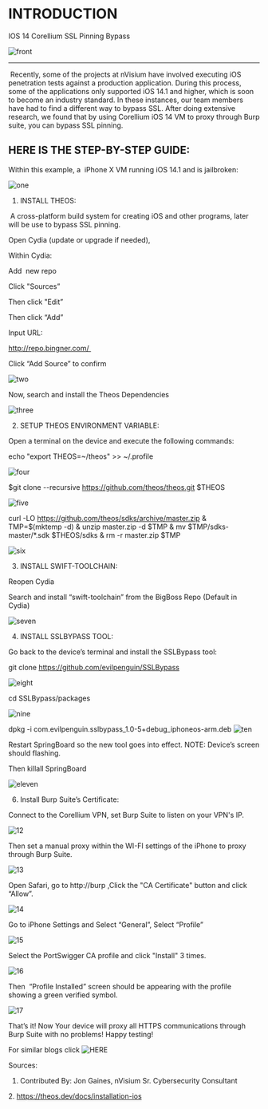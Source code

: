 
# INTRODUCTION

IOS 14 Corellium SSL Pinning Bypass

![front](https://github.com/ElizaKeffeler/blog/blob/main/IOS%20Bypassing%20/img/ssl-bog%202.jpg)

-----------------------------------------------

 Recently, some of the projects at nVisium have involved executing iOS penetration tests against a production application. 
During this process, some of the applications only supported iOS 14.1 and higher, which is soon to become an industry standard. 
In these instances, our team members have had to find a different way to bypass SSL. After doing extensive research, we found 
that by using Corellium iOS 14 VM to proxy through Burp suite, you can bypass SSL pinning. 


## HERE IS THE STEP-BY-STEP GUIDE:


Within this example, a  iPhone X VM running iOS 14.1 and is jailbroken: 

![one](https://github.com/ElizaKeffeler/blog/blob/main/IOS%20Bypassing%20/img/IMAGE1.png)

1. INSTALL THEOS:  

 A cross-platform build system for creating iOS and other programs, later will be use to bypass SSL pinning.

Open Cydia (update or upgrade if needed), 


Within Cydia:

Add  new repo

Click "Sources”

Then click "Edit”

Then click “Add” 

Input URL:

http://repo.bingner.com/ 

Click “Add Source” to confirm

![two](https://github.com/ElizaKeffeler/blog/blob/main/IOS%20Bypassing%20/img/IMAGE2.png)



Now, search and install the Theos Dependencies 


![three](https://github.com/ElizaKeffeler/blog/blob/main/IOS%20Bypassing%20/img/IMAGE3.png)



2. SETUP THEOS ENVIRONMENT VARIABLE: 

Open a terminal on the device and execute the following commands:

echo "export THEOS=~/theos" >> ~/.profile

![four](https://github.com/ElizaKeffeler/blog/blob/main/IOS%20Bypassing%20/img/IMAGE4.png)


$git clone --recursive https://github.com/theos/theos.git $THEOS


![five](https://github.com/ElizaKeffeler/blog/blob/main/IOS%20Bypassing%20/img/IMAGE5.png)


curl -LO https://github.com/theos/sdks/archive/master.zip & TMP=$(mktemp -d) & unzip master.zip -d $TMP & mv $TMP/sdks-master/*.sdk $THEOS/sdks & rm -r master.zip $TMP

![six](https://github.com/ElizaKeffeler/blog/blob/main/IOS%20Bypassing%20/img/IMAGE6.png)


3. INSTALL SWIFT-TOOLCHAIN:

Reopen Cydia

Search and install “swift-toolchain” from the BigBoss Repo (Default in Cydia)

![seven](https://github.com/ElizaKeffeler/blog/blob/main/IOS%20Bypassing%20/img/IMAGE7.png)



4. INSTALL SSLBYPASS TOOL:

Go back to the device’s terminal and install the SSLBypass tool: 



git clone https://github.com/evilpenguin/SSLBypass


![eight](https://github.com/ElizaKeffeler/blog/blob/main/IOS%20Bypassing%20/img/IMAGE8.png)



cd SSLBypass/packages

![nine](https://github.com/ElizaKeffeler/blog/blob/main/IOS%20Bypassing%20/img/IMAGE9.png)



dpkg -i com.evilpenguin.sslbypass_1.0-5+debug_iphoneos-arm.deb
![ten](https://github.com/ElizaKeffeler/blog/blob/main/IOS%20Bypassing%20/img/IMAGE10.png)



Restart SpringBoard so the new tool goes into effect. NOTE: Device’s screen should flashing. 

Then killall SpringBoard


![eleven](https://github.com/ElizaKeffeler/blog/blob/main/IOS%20Bypassing%20/img/IMAGE11.png)



6. Install Burp Suite’s Certificate:

Connect to the Corellium VPN, set Burp Suite to listen on your VPN's IP.

![12](https://github.com/ElizaKeffeler/blog/blob/main/IOS%20Bypassing%20/img/IMAGE12.png)

Then set a manual proxy within the WI-FI settings of the iPhone to proxy through Burp Suite.

![13](https://github.com/ElizaKeffeler/blog/blob/main/IOS%20Bypassing%20/img/IMAGE13.png)



Open Safari, go to http://burp ,Click the "CA Certificate" button and click “Allow”. 

![14](https://github.com/ElizaKeffeler/blog/blob/main/IOS%20Bypassing%20/img/IMAGE14.png)

Go to iPhone Settings and Select “General”, Select “Profile” 

![15](https://github.com/ElizaKeffeler/blog/blob/main/IOS%20Bypassing%20/img/IMAGE15.png)



Select the PortSwigger CA profile and click "Install" 3 times.

![16](https://github.com/ElizaKeffeler/blog/blob/main/IOS%20Bypassing%20/img/IMAGE16.png)



Then  “Profile Installed” screen should be appearing with the profile showing a green verified symbol. 


![17](https://github.com/ElizaKeffeler/blog/blob/main/IOS%20Bypassing%20/img/IMAGE17.png)



That’s it! Now Your device will proxy all HTTPS communications through Burp Suite with no problems! Happy testing!



For similar blogs click ![HERE](https://nvisium.com/news/)

Sources:   

1. Contributed By: Jon Gaines, nVisium Sr. Cybersecurity Consultant

2. https://theos.dev/docs/installation-ios

 
